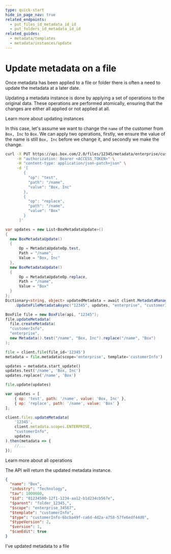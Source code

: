 ```yaml
---
type: quick-start
hide_in_page_nav: true
related_endpoints:
  - put_files_id_metadata_id_id
  - put_folders_id_metadata_id_id
related_guides:
  - metadata/templates
  - metadata/instances/update
---
```


# Update metadata on a file

Once metadata has been applied to a file or folder there is often a need to
update the metadata at a later date.

Updating a metadata instance is done by applying a set of operations to the
original data. These operations are performed atomically, ensuring that the
changes are either all applied or not applied at all.

<CTA to='g://metadata/instances/update'>
  Learn more about updating instances
</CTA>

In this case, let's assume we want to change the `name` of the customer from
`Box, Inc` to `Box`. We can apply two operations, firstly, we ensure the
value of the name is still `Box, Inc` before we change it, and secondly we make
the change.

<!-- markdownlint-disable line-length -->

<Tabs>
  <Tab title='cURL'>

```sh
curl -X PUT https://api.box.com/2.0/files/12345/metadata/enterprise/customerInfo \
     -H "authorization: Bearer <ACCESS_TOKEN>" \
     -H "content-type: application/json-patch+json" \
     -d '[
        {
          "op": "test",
          "path": "/name",
          "value": "Box, Inc"
        },
        {
          "op": "replace",
          "path": "/name",
          "value": "Box"
        }
      ]'
```

  </Tab>
  <Tab title='.NET'>

```c#
var updates = new List<BoxMetadataUpdate>()
{
  new BoxMetadataUpdate()
  {
      Op = MetadataUpdateOp.test,
      Path = "/name",
      Value = "Box, Inc"
  },
  new BoxMetadataUpdate()
  {
      Op = MetadataUpdateOp.replace,
      Path = "/name",
      Value = "Box"
  }
};
Dictionary<string, object> updatedMetadata = await client.MetadataManager
    .UpdateFileMetadataAsync("12345", updates, "enterprise", "customerInfo");
```

  </Tab>
  <Tab title='Java'>

```java
BoxFile file = new BoxFile(api, "12345");
file.updateMetadata(
  file.createMetadata(
  "customerInfo",
  "enterprise",
  new Metadata().test("/name", "Box, Inc").replace("/name", "Box")
);
```

  </Tab>
  <Tab title='Python'>

```python
file = client.file(file_id='12345')
metadata = file.metadata(scope='enterprise', template='customerInfo')

updates = metadata.start_update()
updates.test('/name', 'Box, Inc')
updates.replace('/name', 'Box')

file.update(updates)
```

  </Tab>
  <Tab title='Node'>

```js
var updates = [
    { op: 'test', path: '/name', value: 'Box, Inc' },
    { op: 'replace', path: '/name', value: 'Box' }
];

client.files.updateMetadata(
    '12345',
    client.metadata.scopes.ENTERPRISE,
    "customerInfo",
    updates
).then(metadata => {
    //...
});
```

  </Tab>
</Tabs>

<CTA to='g://metadata/instances/update'>
  Learn more about all operations
</CTA>

The API will return the updated metadata instance.

```json
{
  "name": "Box",
  "industry": "Technology",
  "tav": 1000000,
  "$id": "01234500-12f1-1234-aa12-b1d234cb567e",
  "$parent": "folder_12345,",
  "$scope": "enterprise_34567",
  "$template": "customerInfo",
  "$type": "customerInfo-6bcba49f-ca6d-4d2a-a758-57fe6edf44d0",
  "$typeVersion": 2,
  "$version": 1,
  "$canEdit": true
}
```

<!-- markdownlint-enable line-length -->

<Next>I've updated metadata to a file</Next>
